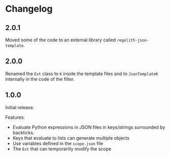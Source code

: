 # Changelog
## 2.0.1
Moved some of the code to an external library called `regolith-json-template`.
## 2.0.0
Renamed the `Ext` class to `K` inside the template files and to
`JsonTemplateK` internally in the code of the filter.

## 1.0.0
Initial release.

Features:
- Evaluate Python expressions in JSON files in keys/strings surrounded by backticks.
- Keys that evaluate to lists can generate multiple objects
- Use variables defined in the `scope.json` file
- The `Ext` that can temporarlily modify the scope
